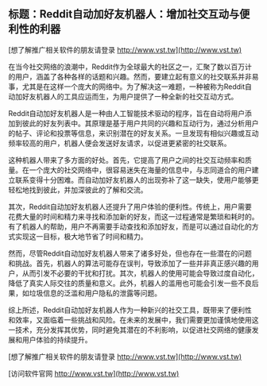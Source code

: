 ## **标题：Reddit自动加好友机器人：增加社交互动与便利性的利器**

[想了解推广相关软件的朋友请登录 http://www.vst.tw](http://www.vst.tw)

在当今社交网络的浪潮中，Reddit作为全球最大的社区之一，汇聚了数以百万计的用户，涵盖了各种各样的话题和兴趣。然而，要建立起有意义的社交联系并非易事，尤其是在这样一个庞大的网络中。为了解决这一难题，一种被称为Reddit自动加好友机器人的工具应运而生，为用户提供了一种全新的社交互动方式。

Reddit自动加好友机器人是一种由人工智能技术驱动的程序，旨在自动将用户添加到彼此的好友列表中。其原理是基于用户共同的兴趣和互动行为，通过分析用户的帖子、评论和投票等信息，来识别潜在的好友关系。一旦发现有相似兴趣或互动频率较高的用户，机器人便会发送好友请求，以促进更紧密的社交联系。

这种机器人带来了多方面的好处。首先，它提高了用户之间的社交互动频率和质量。在一个庞大的社交网络中，很容易迷失在海量的信息中，与志同道合的用户建立联系变得十分困难。而自动加好友机器人的出现弥补了这一缺失，使用户能够更轻松地找到彼此，并加深彼此的了解和交流。

其次，Reddit自动加好友机器人还提升了用户体验的便利性。传统上，用户需要花费大量的时间和精力来寻找和添加新的好友，而这一过程通常是繁琐和耗时的。有了机器人的帮助，用户不再需要手动查找和添加好友，而是可以通过自动化的方式实现这一目标，极大地节省了时间和精力。

然而，尽管Reddit自动加好友机器人带来了诸多好处，但也存在一些潜在的问题和挑战。首先，机器人的算法可能存在误判，导致添加了一些并非真正感兴趣的用户，从而引发不必要的干扰和打扰。其次，机器人的使用可能会导致过度自动化，降低了真实人际交往的质量和意义。此外，机器人的滥用也可能会引发一些不良后果，如垃圾信息的泛滥和用户隐私的泄露等问题。

综上所述，Reddit自动加好友机器人作为一种新兴的社交工具，既带来了便利性和效率，又面临着一些挑战和风险。在未来的发展中，我们需要更加谨慎地使用这一技术，充分发挥其优势，同时避免其潜在的不利影响，以促进社交网络的健康发展和用户体验的持续提升。

[想了解推广相关软件的朋友请登录 http://www.vst.tw](http://www.vst.tw)


[访问软件官网 http://www.vst.tw](http://www.vst.tw)
